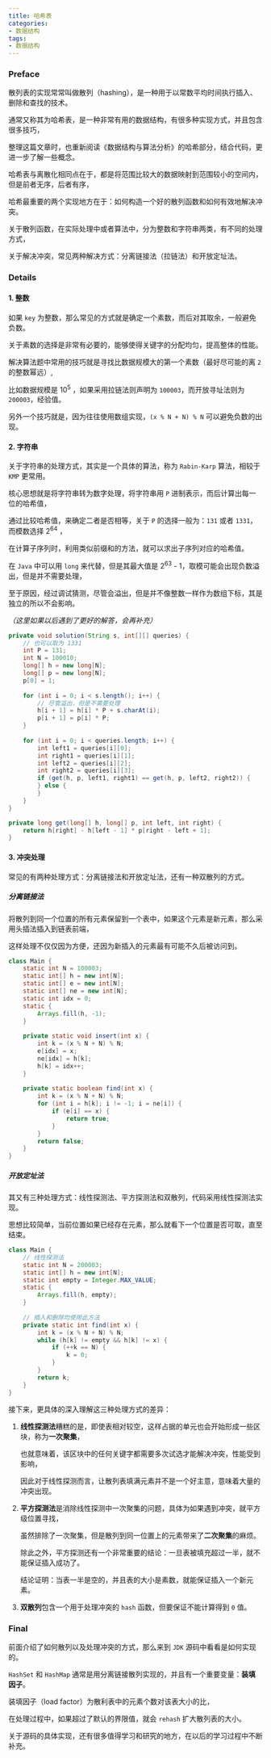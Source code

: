 ```yaml
---
title: 哈希表
categories:
- 数据结构
tags:
- 数据结构
---
```


<escape><!--more--></escape>

### Preface

散列表的实现常常叫做散列（hashing），是一种用于以常数平均时间执行插入、删除和查找的技术。

通常又称其为哈希表，是一种非常有用的数据结构，有很多种实现方式，并且包含很多技巧，

整理这篇文章时，也重新阅读《数据结构与算法分析》的哈希部分，结合代码，更进一步了解一些概念。

哈希表与离散化相同点在于，都是将范围比较大的数据映射到范围较小的空间内，但是前者无序，后者有序，

哈希最重要的两个实现地方在于：如何构造一个好的散列函数和如何有效地解决冲突。

关于散列函数，在实际处理中或者算法中，分为整数和字符串两类，有不同的处理方式，

关于解决冲突，常见两种解决方式：分离链接法（拉链法）和开放定址法。

### Details

#### 1. 整数

如果 `key` 为整数，那么常见的方式就是确定一个素数，而后对其取余，一般避免负数。

关于素数的选择是非常有必要的，能够使得关键字的分配均匀，提高整体的性能。

解决算法题中常用的技巧就是寻找比数据规模大的第一个素数（最好尽可能的离 `2` 的整数幂远）,

比如数据规模是 10<sup>5</sup> ，如果采用拉链法则声明为 `100003`，而开放寻址法则为 `200003`，经验值。

另外一个技巧就是，因为往往使用数组实现，`(x % N + N) % N` 可以避免负数的出现。

#### 2. 字符串

关于字符串的处理方式，其实是一个具体的算法，称为 `Rabin-Karp` 算法，相较于 `KMP` 更常用。

核心思想就是将字符串转为数字处理，将字符串用 `P` 进制表示，而后计算出每一位的哈希值，

通过比较哈希值，来确定二者是否相等，关于 `P` 的选择一般为：`131` 或者 `1331`，而模数选择 2<sup>64</sup> ，

在计算子序列时，利用类似前缀和的方法，就可以求出子序列对应的哈希值。

在 `Java` 中可以用 `long` 来代替，但是其最大值是 2<sup>63</sup> - 1，取模可能会出现负数溢出，但是并不需要处理，

至于原因，经过调试猜测，尽管会溢出，但是并不像整数一样作为数组下标，其是独立的所以不会影响。

*（这里如果以后遇到了更好的解答，会再补充）*

```java
private void solution(String s, int[][] queries) {
  	// 也可以取为 1331
    int P = 131;
    int N = 100010;
    long[] h = new long[N];
    long[] p = new long[N];
    p[0] = 1;
    
    for (int i = 0; i < s.length(); i++) {
      	// 尽管溢出，但是不需要处理
        h[i + 1] = h[i] * P + s.charAt(i);
        p[i + 1] = p[i] * P;
    }
    
    for (int i = 0; i < queries.length; i++) {
        int left1 = queries[i][0];
        int right1 = queries[i][1];
        int left2 = queries[i][2];
        int right2 = queries[i][3];
        if (get(h, p, left1, right1) == get(h, p, left2, right2)) {
        } else {
        }
    }
}

private long get(long[] h, long[] p, int left, int right) {
    return h[right] - h[left - 1] * p[right - left + 1]; 
}
```

#### 3. 冲突处理

常见的有两种处理方式：分离链接法和开放定址法，还有一种双散列的方式。

##### 分离链接法

将散列到同一个位置的所有元素保留到一个表中，如果这个元素是新元素，那么采用头插法插入到链表前端，

这样处理不仅仅因为方便，还因为新插入的元素最有可能不久后被访问到。

```java
class Main {
    static int N = 100003;
    static int[] h = new int[N];
    static int[] e = new int[N];
    static int[] ne = new int[N];
    static int idx = 0;
    static {
        Arrays.fill(h, -1);
    }
    
    private static void insert(int x) {
        int k = (x % N + N) % N;
        e[idx] = x;
        ne[idx] = h[k];
        h[k] = idx++;
    }
    
    private static boolean find(int x) {
        int k = (x % N + N) % N;
        for (int i = h[k]; i != -1; i = ne[i]) {
            if (e[i] == x) {
                return true;
            }
        }
        return false;
    }
}
```

##### 开放定址法

其又有三种处理方式：线性探测法、平方探测法和双散列，代码采用线性探测法实现。

思想比较简单，当前位置如果已经存在元素，那么就看下一个位置是否可取，直至结束。

```java
class Main {
  	// 线性探测法
    static int N = 200003;
    static int[] h = new int[N];
    static int empty = Integer.MAX_VALUE;
    static {
        Arrays.fill(h, empty);
    }
    
    // 插入和删除均使用此方法
    private static int find(int x) {
        int k = (x % N + N) % N;
        while (h[k] != empty && h[k] != x) {
            if (++k == N) {
                k = 0;
            }
        }
        return k;
    }
}
```

接下来，更具体的深入理解这三种处理方式的差异：

1. <strong>线性探测法</strong>糟糕的是，即使表相对较空，这样占据的单元也会开始形成一些区块，称为<strong>一次聚集</strong>，

   也就意味着，该区块中的任何关键字都需要多次试选才能解决冲突，性能受到影响，

   因此对于线性探测而言，让散列表填满元素并不是一个好主意，意味着大量的冲突出现。

2. <strong>平方探测法</strong>是消除线性探测中一次聚集的问题，具体为如果遇到冲突，就平方级位置寻找，

   虽然排除了一次聚集，但是散列到同一位置上的元素带来了<strong>二次聚集</strong>的麻烦。

   除此之外，平方探测还有一个非常重要的结论：一旦表被填充超过一半，就不能保证插入成功了。

   结论证明：当表一半是空的，并且表的大小是素数，就能保证插入一个新元素。

3. <strong>双散列</strong>包含一个用于处理冲突的 `hash` 函数，但要保证不能计算得到 `0` 值。

### Final

前面介绍了如何散列以及处理冲突的方式，那么来到 `JDK` 源码中看看是如何实现的。

`HashSet` 和 `HashMap` 通常是用分离链接散列实现的，并且有一个重要变量：<strong>装填因子</strong>。

装填因子（load factor）为散利表中的元素个数对该表大小的比，

在处理过程中，如果超过了默认的界限值，就会 `rehash` 扩大散列表的大小。

关于源码的具体实现，还有很多值得学习和研究的地方，在以后的学习过程中不断补充。